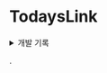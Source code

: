 # TodaysLink

<details>
<summary>개발 기록</summary>
<div markdown="1">

- [2023.01.07 첫 번째 헤더 디자인 및 반응형 완료 (블로그 기록)](https://velog.io/@tpgus758/%ED%97%A4%EB%8D%94-%EC%BB%B4%ED%8F%AC%EB%84%8C%ED%8A%B8-%EB%B6%84%EB%A6%AC%ED%95%98%EA%B8%B0)

</div>
</details>

.

